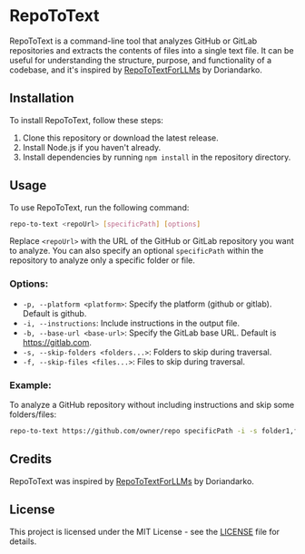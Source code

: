 # RepoToText

RepoToText is a command-line tool that analyzes GitHub or GitLab repositories and extracts the contents of files into a single text file. It can be useful for understanding the structure, purpose, and functionality of a codebase, and it's inspired by [RepoToTextForLLMs](https://github.com/Doriandarko/RepoToTextForLLMs) by Doriandarko.

## Installation

To install RepoToText, follow these steps:

1. Clone this repository or download the latest release.
2. Install Node.js if you haven't already.
3. Install dependencies by running `npm install` in the repository directory.

## Usage

To use RepoToText, run the following command:

```bash
repo-to-text <repoUrl> [specificPath] [options]
```

Replace `<repoUrl>` with the URL of the GitHub or GitLab repository you want to analyze. You can also specify an optional `specificPath` within the repository to analyze only a specific folder or file.

### Options:

- `-p, --platform <platform>`: Specify the platform (github or gitlab). Default is github.
- `-i, --instructions`: Include instructions in the output file.
- `-b, --base-url <base-url>`: Specify the GitLab base URL. Default is https://gitlab.com.
- `-s, --skip-folders <folders...>`: Folders to skip during traversal.
- `-f, --skip-files <files...>`: Files to skip during traversal.

### Example:

To analyze a GitHub repository without including instructions and skip some folders/files:

```bash
repo-to-text https://github.com/owner/repo specificPath -i -s folder1,folder2 -f file1,file2
```

## Credits

RepoToText was inspired by [RepoToTextForLLMs](https://github.com/Doriandarko/RepoToTextForLLMs) by Doriandarko.

## License

This project is licensed under the MIT License - see the [LICENSE](LICENSE) file for details.